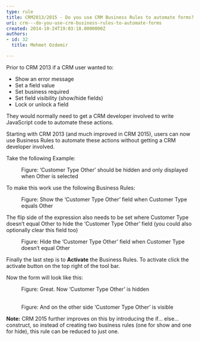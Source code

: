 ```yaml
---
type: rule
title: CRM2013/2015 - Do you use CRM Business Rules to automate forms?
uri: crm---do-you-use-crm-business-rules-to-automate-forms
created: 2014-10-24T19:03:18.0000000Z
authors:
- id: 32
  title: Mehmet Ozdemir

---
```




<span class='intro'> <p class="p1">​Prior to CRM 2013 if a CRM user wanted to&#58;<br></p><ul class="ul1"><li class="li3">Show an error message</li><li class="li3">Set a field value</li><li class="li3">Set business required</li><li class="li3">Set field visibility (show/hide fields)</li><li class="li3">Lock or unlock a field&#160;</li></ul><p class="p1">They would normally need to get a CRM developer involved to write JavaScript code to automate these actions.</p><p class="p1">Starting with CRM 2013 (and much improved in CRM 2015), users can now use Business Rules to automate these actions without getting a CRM developer involved.</p> </span>

<p class="p1">​​Take the following Example&#58;</p><dl class="image"><dt> 
      <img src="/PublishingImages/crm-automated-forms-1.png" alt="" /> 
   </dt><dd>Figure&#58; ‘Customer Type Other’ should be hidden and only displayed when Other is selected</dd></dl><p class="p1">To make this work use the following Business Rules&#58;</p><dl class="image"><dt> 
      <img src="/PublishingImages/crm-automated-forms-2.png" alt="" /> 
   </dt><dd>Figure&#58; Show the ‘Customer Type Other’ field when Customer Type equals Other</dd></dl><p class="p1">The flip side of the expression also needs to be set where Customer Type doesn’t equal Other to hide the ‘Customer Type Other’ field (you could also optionally clear this field too)</p><dl class="image"><dt> 
      <img src="/PublishingImages/crm-automated-forms-3.png" alt="" /> 
   </dt><dd>Figure​&#58; Hide the ‘Customer Type Other’ field when Customer Type doesn’t equal Other<br></dd></dl><p class="p1">Finally the last step is to 
   <strong>Activate</strong> the Business Rules. To activate click the activate button on the top right of the tool bar.</p><p class="p1">Now the form will look like this&#58;</p><dl class="image"><dt> 
      <img src="/PublishingImages/crm-automated-forms-4.png" alt="" /> 
   </dt><dd>Figure&#58; Great. Now ‘Customer Type Other’ is hidden</dd></dl><dl class="image"><dt> 
      <img src="/PublishingImages/crm-automated-forms-5.png" alt="" />​ 
   </dt><dd>Figure&#58; And on the other side ‘Customer Type Other’ is visible</dd></dl><p class="p1"> 
   <strong>Note&#58;</strong> CRM 2015 further improves on this by introducing the if… else… construct, so instead of creating two business rules (one for show and one for hide), this rule can be reduced to just one.</p>


